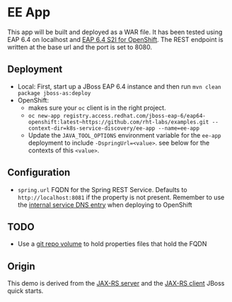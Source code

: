 # EE App

This app will be built and deployed as a WAR file. It has been tested using EAP 6.4 on localhost and [EAP 6.4 S2I for OpenShift](https://access.redhat.com/documentation/en/red-hat-jboss-middleware-for-openshift/3/paged/red-hat-jboss-enterprise-application-platform-for-openshift/). The REST endpoint is written at the base url and the port is set to 8080.

## Deployment

* Local: First, start up a JBoss EAP 6.4 instance and then run `mvn clean package jboss-as:deploy`
* OpenShift: 
  * makes sure your `oc` client is in the right project.
  * `oc new-app registry.access.redhat.com/jboss-eap-6/eap64-openshift:latest~https://github.com/rht-labs/examples.git --context-dir=k8s-service-discovery/ee-app --name=ee-app`
  * Update the `JAVA_TOOL_OPTIONS` environment variable for the `ee-app` deployment to include `-DspringUrl=<value>`. see below for the contexts of this `<value>`.

## Configuration

* `spring.url` FQDN for the Spring REST Service. Defaults to `http://localhost:8081` if the property is not present. Remember to use the [internal service DNS entry](https://docs.openshift.com/enterprise/3.0/architecture/additional_concepts/networking.html) when deploying to OpenShift

## TODO
* Use a [git repo volume](https://kubernetes.io/docs/user-guide/volumes/#gitrepo) to hold properties files that hold the FQDN

## Origin
This demo is derived from the [JAX-RS server](https://github.com/jboss-developer/jboss-eap-quickstarts/tree/6.4.x/helloworld-rs) and the [JAX-RS client](https://github.com/jboss-developer/jboss-eap-quickstarts/tree/6.4.x/jax-rs-client) JBoss quick starts.